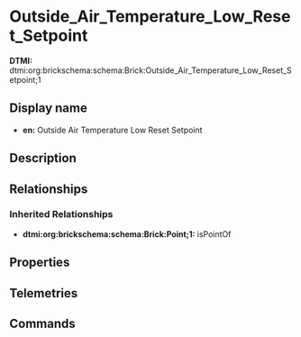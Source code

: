 # Outside_Air_Temperature_Low_Reset_Setpoint
**DTMI:** dtmi:org:brickschema:schema:Brick:Outside_Air_Temperature_Low_Reset_Setpoint;1
## Display name
- **en:** Outside Air Temperature Low Reset Setpoint
## Description
## Relationships
### Inherited Relationships
* **dtmi:org:brickschema:schema:Brick:Point;1:** isPointOf
## Properties
## Telemetries
## Commands
